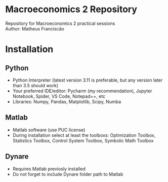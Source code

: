 # Macroeconomics 2 Repository
Repository for Macroeconomics 2 practical sessions \
Author: Matheus Franciscão

# Installation
## Python
- Python Interpreter (latest version 3.11 is preferable, but any version later than 3.5 should work) 
- Your preferred IDE/editor: Pycharm (my recommendation), Jupyter Notebook, Spider, VS Code, Notepad++, etc 
- Libraries: Numpy, Pandas, Matplotlib, Scipy, Numba

## Matlab
- Matlab software (use PUC license) 
 - During installation select at least the toolboxs: Optimization Toolbox, Statistics Toolbox, Control System Toolbox, Symbolic Math Toolbox

## Dynare
- Requires Matlab previosly installed 
- Do not forget to include Dynare folder path to Matlab
